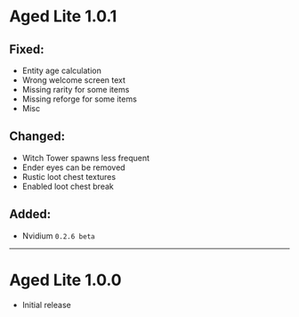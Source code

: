# Aged Lite 1.0.1

## Fixed:

- Entity age calculation
- Wrong welcome screen text
- Missing rarity for some items
- Missing reforge for some items
- Misc

## Changed:

- Witch Tower spawns less frequent
- Ender eyes can be removed
- Rustic loot chest textures
- Enabled loot chest break

## Added:

- Nvidium `0.2.6 beta`

---

# Aged Lite 1.0.0

- Initial release